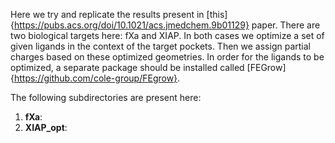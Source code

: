 Here we try and replicate the results present in [this]{https://pubs.acs.org/doi/10.1021/acs.jmedchem.9b01129} paper. 
There are two biological targets here: fXa and XIAP. In both cases we optimize a set of given ligands in the context
of the target pockets. Then we assign partial charges based on these optimized geometries. In order for the ligands to be optimized, a separate package should be installed called [FEGrow]{https://github.com/cole-group/FEgrow}.

The following subdirectories are present here:

1. **fXa**:
2. **XIAP_opt**: